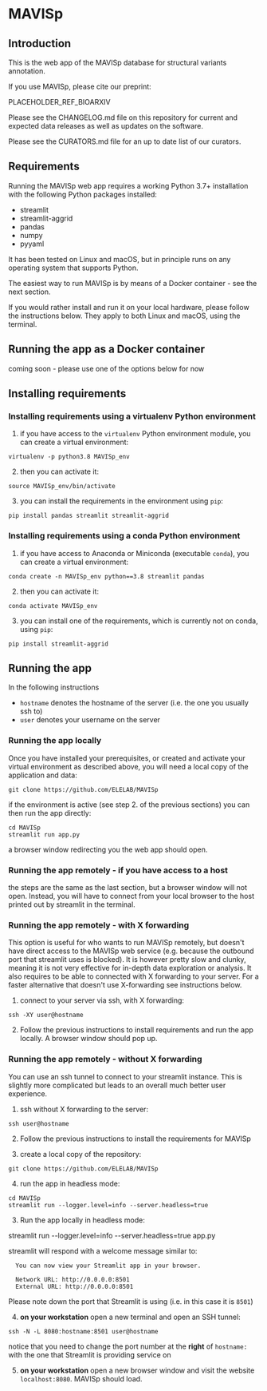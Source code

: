 # MAVISp

## Introduction

This is the web app of the MAVISp database for structural variants annotation.

If you use MAVISp, please cite our preprint:

PLACEHOLDER_REF_BIOARXIV

Please see the CHANGELOG.md file on this repository for current and expected
data releases as well as updates on the software.

Please see the CURATORS.md file for an up to date list of our curators.

## Requirements

Running the MAVISp web app requires a working Python 3.7+ installation with the following
Python packages installed:

- streamlit
- streamlit-aggrid
- pandas
- numpy
- pyyaml

It has been tested on Linux and macOS, but in principle runs on any operating system
that supports Python.

The easiest way to run MAVISp is by means of a Docker container - see the next section.

If you would rather install and run it on your local hardware, please follow the instructions
below. They apply to both Linux and macOS, using the terminal.

## Running the app as a Docker container

coming soon - please use one of the options below for now

## Installing requirements

### Installing requirements using a virtualenv Python environment

1. if you have access to the `virtualenv` Python environment module, you can create a
virtual environment:

```
virtualenv -p python3.8 MAVISp_env
```

2. then you can activate it:

```
source MAVISp_env/bin/activate
```

3. you can install the requirements in the environment using `pip`:

```
pip install pandas streamlit streamlit-aggrid
```

### Installing requirements using a conda Python environment

1. if you have access to Anaconda or Miniconda (executable `conda`), you can create a
virtual environment:

```
conda create -n MAVISp_env python==3.8 streamlit pandas
```

2. then you can activate it:

```
conda activate MAVISp_env
```

3. you can install one of the requirements, which is currently not on conda, using `pip`:

```
pip install streamlit-aggrid
```

## Running the app

In the following instructions
  - `hostname` denotes the hostname of the server (i.e. the one you usually ssh to)
  - `user` denotes your username on the server

### Running the app locally

Once you have installed your prerequisites, or created and activate your
virtual environment as described above, you will need a local copy of the
application and data:

```
git clone https://github.com/ELELAB/MAVISp
```

if the environment is active (see step 2. of the previous sections)
you can then run the app directly:

```
cd MAVISp
streamlit run app.py
```

a browser window redirecting you the web app should open.

### Running the app remotely - if you have access to a host

the steps are the same as the last section, but a browser window will not open.
Instead, you will have to connect from your local browser to the
host printed out by streamlit in the terminal.

### Running the app remotely - with X forwarding

This option is useful for who wants to run MAVISp remotely, but doesn't have
direct access to the MAVISp web service (e.g. because the outbound port that
streamlit uses is blocked). It is however pretty slow and clunky, meaning it
is not very effective for in-depth data exploration or analysis. It also requires
to be able to connected with X forwarding to your server. For a faster 
alternative that doesn't use X-forwarding see instructions below.

1. connect to your server via ssh, with X forwarding:

```
ssh -XY user@hostname
```

2. Follow the previous instructions to install requirements and run the app locally.
A browser window should pop up.

### Running the app remotely - without X forwarding

You can use an ssh tunnel to connect to your streamlit instance.
This is slightly more complicated but leads to an overall much better
user experience.

1. ssh without X forwarding to the server:

```
ssh user@hostname
```

2. Follow the previous instructions to install the requirements for MAVISp

3. create a local copy of the repository:

```
git clone https://github.com/ELELAB/MAVISp
```

4. run the app in headless mode:

```
cd MAVISp
streamlit run --logger.level=info --server.headless=true
```

3. Run the app locally in headless mode:

streamlit run --logger.level=info --server.headless=true app.py

streamlit will respond with a welcome message similar to:

```
  You can now view your Streamlit app in your browser.

  Network URL: http://0.0.0.0:8501
  External URL: http://0.0.0.0:8501
```

Please note down the port that Streamlit is using
(i.e. in this case it is `8501`)

4. **on your workstation** open a new terminal and open an SSH tunnel:

```
ssh -N -L 8080:hostname:8501 user@hostname
```

notice that you need to change the port number at the **right** of `hostname:`
with the one that Streamlit is providing service on 

5. **on your workstation** open a new browser window and visit the website `localhost:8080`. MAVISp should load.

